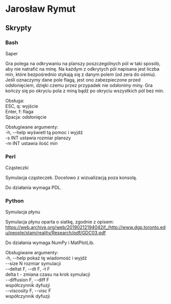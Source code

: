 # Jarosław Rymut

## Skrypty

### Bash

Saper

Gra polega na odkrywaniu na planszy poszczególnych pól w taki sposób,
aby nie natrafić na minę. Na każdym z odkrytych pól napisana jest liczba min,
które bezpośrednio stykają się z danym polem (od zera do ośmiu). Jeśli
oznaczymy dane pole flagą, jest ono zabezpieczone przed odsłonięciem,
dzięki czemu przez przypadek nie odsłonimy miny. Gra kończy się po okryciu
pola z miną bądź po okryciu wszystkich pól bez min.

Obsługa:  
	ESC, q: wyjście  
	Enter, f: flaga  
	Spacja: odsłonięcie  

Obsługiwane argumenty:  
  -h, --help      wyświetl tą pomoc i wyjdź  
  -s INT          ustawia rozmiar planszy  
  -m INT          ustawia ilość min  

### Perl

Cząsteczki

Symulacja cząsteczek. Docelowo z wizualizacją poza konsolą.

Do działania wymaga PDL.

### Python

Symulacja płynu

Symulacja płynu oparta o siatkę, zgodnie z opisem:
https://web.archive.org/web/20190212194042if_/http://www.dgp.toronto.edu/people/stam/reality/Research/pdf/GDC03.pdf

Do działania wymaga NumPy i MatPlotLib.

Obsługiwane argumenty:  
  -h, --help            pokaż tę wiadomość i wyjdź  
  --size N              rozmiar symulacji  
  --deltat F, --dt F, -t F  
                        delta t - zmiana czasu na krok symulacji  
  --diffusion F, --diff F  
                        współczynnik dyfuzji  
  --viscosity F, --visc F  
                        współczynnik dyfuzji  
